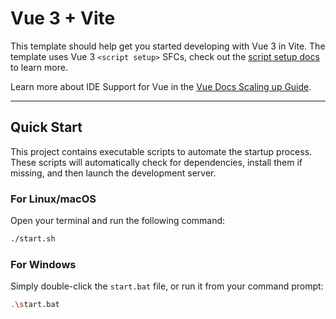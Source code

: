 # Vue 3 + Vite

This template should help get you started developing with Vue 3 in Vite. The template uses Vue 3 `<script setup>` SFCs, check out the [script setup docs](https://v3.vuejs.org/api/sfc-script-setup.html#sfc-script-setup) to learn more.

Learn more about IDE Support for Vue in the [Vue Docs Scaling up Guide](https://vuejs.org/guide/scaling-up/tooling.html#ide-support).

---
## Quick Start

This project contains executable scripts to automate the startup process. These scripts will automatically check for dependencies, install them if missing, and then launch the development server.

### For Linux/macOS

Open your terminal and run the following command:

```bash
./start.sh
```

### For Windows

Simply double-click the `start.bat` file, or run it from your command prompt:

```bash
.\start.bat
```

